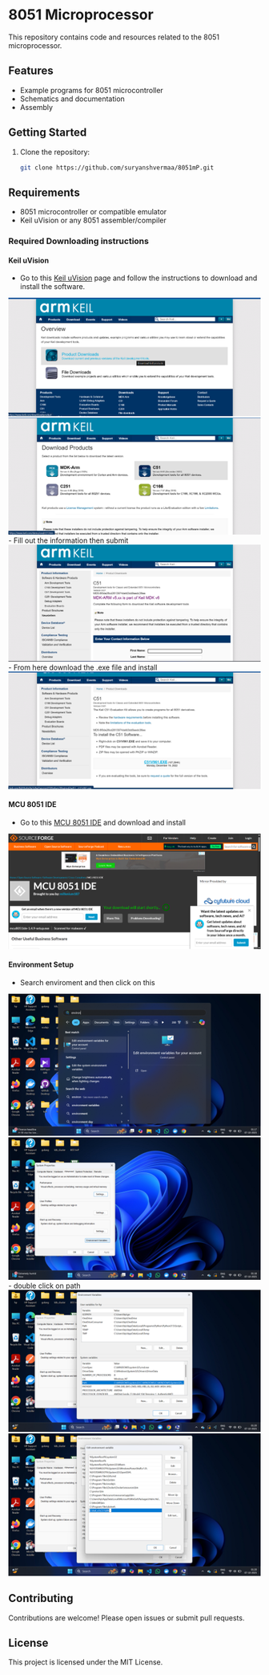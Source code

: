 # 8051 Microprocessor

This repository contains code and resources related to the 8051 microprocessor.

## Features

- Example programs for 8051 microcontroller
- Schematics and documentation
- Assembly

## Getting Started

1. Clone the repository:
    ```bash
    git clone https://github.com/suryanshvermaa/8051mP.git
    ```

## Requirements

- 8051 microcontroller or compatible emulator
- Keil uVision or any 8051 assembler/compiler

### Required Downloading instructions

#### Keil uVision
- Go to this [Keil uVision](https://www.keil.com/download/) page and follow the instructions to download and install the software.

<div align="center">
  <img src="./assets/productSection.png" alt="Product_Section" style="max-width: 100%; height: auto;">
</div>

<div align="center">
  <img src="./assets/C51.png" alt="C51" style="max-width: 100%; height: auto;">
</div>
-  Fill out the information then submit

<div align="center">
  <img src="./assets/C51DownloadingPage.png" alt="C51 Downloading Page" style="max-width: 100%; height: auto;">
</div>
- From here download the .exe file and install

<div align="center">
  <img src="./assets/EXE_FILE.png" alt="EXE File" style="max-width: 100%; height: auto;">
</div>

#### MCU 8051 IDE
- Go to this [MCU 8051 IDE]() and download and install

<div align="center">
  <img src="./assets/downloadingMCUIDE.png" alt="Downloading MCU IDE" style="max-width: 100%; height: auto;">
</div> 

#### Environment Setup
- Search enviroment and then click on this

<div align="center">
  <img src="./assets/envSearch.png" alt="Environment Search" style="max-width: 100%; height: auto;">
</div>

<div align="center">
  <img src="./assets/ENV_Window.png" alt="Environment Window" style="max-width: 100%; height: auto;">
</div>
- double click on path
<div align="center">
  <img src="./assets/path.png" alt="Path" style="max-width: 100%; height: auto;">
</div>

<div align="center">
  <img src="./assets/pathSet.png" alt="Path Set" style="max-width: 100%; height: auto;">
</div>


## Contributing

Contributions are welcome! Please open issues or submit pull requests.

## License

This project is licensed under the MIT License.
